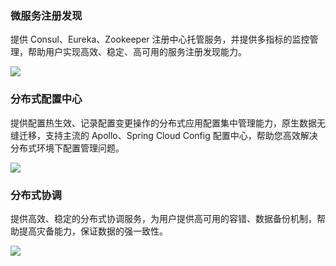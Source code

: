 ### 微服务注册发现
提供 Consul、Eureka、Zookeeper 注册中心托管服务，并提供多指标的监控管理，帮助用户实现高效、稳定、高可用的服务注册发现能力。

<img src="https://main.qcloudimg.com/raw/279d55b321816134311688107e400834.svg" data-nonescope="true">

### 分布式配置中心
提供配置热生效、记录配置变更操作的分布式应用配置集中管理能力，原生数据无缝迁移，支持主流的 Apollo、Spring Cloud Config 配置中心，帮助您高效解决分布式环境下配置管理问题。

<img src="https://main.qcloudimg.com/raw/515f8f19020cc3ad8eca4ac2050ce3f3.svg" data-nonescope="true">


### 分布式协调
提供高效、稳定的分布式协调服务，为用户提供高可用的容错、数据备份机制，帮助提高灾备能力，保证数据的强一致性。

<img src="https://main.qcloudimg.com/raw/f1928ba367a5b3418d16bde432f61976.svg" data-nonescope="true">



